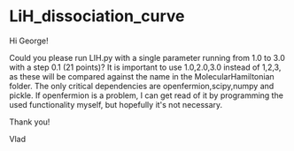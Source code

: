 # LiH_dissociation_curve

Hi George!

Could you please run LIH.py with a single parameter running from 1.0 to 3.0 with a step 0.1 (21 points)? It is important to use 1.0,2.0,3.0 instead of 1,2,3, as these will be compared against the name in the MolecularHamiltonian folder. The only critical dependencies are openfermion,scipy,numpy and pickle. If openfermion is a problem, I can get read of it by programming the used functionality myself, but hopefully it's not necessary.

Thank you!

Vlad
